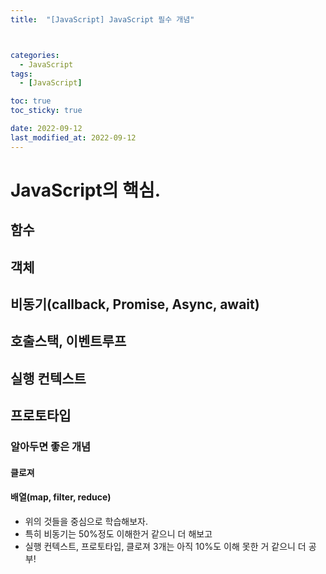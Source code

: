 ```yaml
---
title:  "[JavaScript] JavaScript 필수 개념" 



categories:
  - JavaScript
tags:
  - [JavaScript]

toc: true
toc_sticky: true

date: 2022-09-12
last_modified_at: 2022-09-12
---
```



# JavaScript의 핵심.
## 함수
## 객체
## 비동기(callback, Promise, Async, await)
## 호출스택, 이벤트루프
## 실행 컨텍스트
## 프로토타입

### 알아두면 좋은 개념
#### 클로져
#### 배열(map, filter, reduce)


- 위의 것들을 중심으로 학습해보자.
- 특히 비동기는 50%정도 이해한거 같으니 더 해보고
- 실행 컨텍스트, 프로토타입, 클로져 3개는 아직 10%도 이해 못한 거 같으니 더 공부!


<!-- [맨 위](#){: .btn .btn--primary }{: .align-right} 스크롤시 자동으로 up to 화살표가 나오므로 삭제 -->
